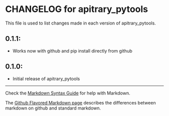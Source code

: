 # CHANGELOG for apitrary_pytools

This file is used to list changes made in each version of apitrary_pytools.

## 0.1.1:

* Works now with github and pip install directly from github

## 0.1.0:

* Initial release of apitrary_pytools

- - - 
Check the [Markdown Syntax Guide](http://daringfireball.net/projects/markdown/syntax) for help with Markdown.

The [Github Flavored Markdown page](http://github.github.com/github-flavored-markdown/) describes the differences between markdown on github and standard markdown.
